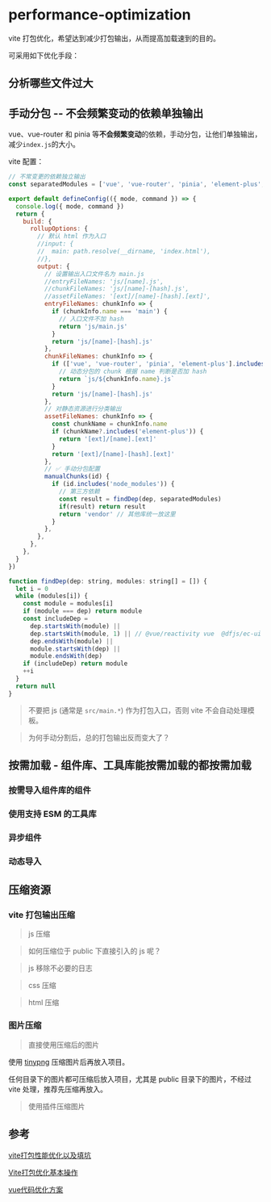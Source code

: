 # performance-optimization

vite 打包优化，希望达到减少打包输出，从而提高加载速到的目的。

可采用如下优化手段：

## 分析哪些文件过大

<!-- TODO -->

## 手动分包 -- 不会频繁变动的依赖单独输出

vue、vue-router 和 pinia 等**不会频繁变动**的依赖，手动分包，让他们单独输出，减少`index.js`的大小。

vite 配置：

```js
// 不常变更的依赖独立输出
const separatedModules = ['vue', 'vue-router', 'pinia', 'element-plus', 'lodash-es']

export default defineConfig(({ mode, command }) => {
  console.log({ mode, command })
  return {
    build: {
      rollupOptions: {
        // 默认 html 作为入口
        //input: {
        //  main: path.resolve(__dirname, 'index.html'),
        //},
        output: {
          // 设置输出入口文件名为 main.js
          //entryFileNames: 'js/[name].js',
          //chunkFileNames: 'js/[name]-[hash].js',
          //assetFileNames: '[ext]/[name]-[hash].[ext]',
          entryFileNames: chunkInfo => {
            if (chunkInfo.name === 'main') {
              // 入口文件不加 hash
              return 'js/main.js'
            }
            return 'js/[name]-[hash].js'
          },
          chunkFileNames: chunkInfo => {
            if (['vue', 'vue-router', 'pinia', 'element-plus'].includes(chunkInfo.name)) {
              // 动态分包的 chunk 根据 name 判断是否加 hash
              return `js/${chunkInfo.name}.js`
            }
            return 'js/[name]-[hash].js'
          },
          // 对静态资源进行分类输出
          assetFileNames: chunkInfo => {
            const chunkName = chunkInfo.name
            if (chunkName?.includes('element-plus')) {
              return '[ext]/[name].[ext]'
            }
            return '[ext]/[name]-[hash].[ext]'
          },
          // ✅ 手动分包配置
          manualChunks(id) {
            if (id.includes('node_modules')) {
              // 第三方依赖
              const result = findDep(dep, separatedModules)
              if(result) return result
              return 'vendor' // 其他库统一放这里
            }
          },
        },
      },
    },
  }
})

function findDep(dep: string, modules: string[] = []) {
  let i = 0
  while (modules[i]) {
    const module = modules[i]
    if (module === dep) return module
    const includeDep =
      dep.startsWith(module) ||
      dep.startsWith(module, 1) || // @vue/reactivity vue  @dfjs/ec-ui
      dep.endsWith(module) ||
      module.startsWith(dep) ||
      module.endsWith(dep)
    if (includeDep) return module
    ++i
  }
  return null
}
```

> 不要把 js (通常是 `src/main.*`) 作为打包入口，否则 vite 不会自动处理模板。

> 为何手动分割后，总的打包输出反而变大了？

## 按需加载 - 组件库、工具库能按需加载的都按需加载

### 按需导入组件库的组件

### 使用支持 ESM 的工具库

### 异步组件

### 动态导入

## 压缩资源

### vite 打包输出压缩

> js 压缩

> 如何压缩位于 public 下直接引入的 js 呢？

> js 移除不必要的日志

> css 压缩

> html 压缩

### 图片压缩

> 直接使用压缩后的图片

使用 [tinypng](https://tinypng.com/) 压缩图片后再放入项目。

任何目录下的图片都可压缩后放入项目，尤其是 public 目录下的图片，不经过 vite 处理，推荐先压缩再放入。

> 使用插件压缩图片

## 参考

[vite打包性能优化以及填坑](https://juejin.cn/post/7232688124416458789)

[Vite打包优化基本操作](https://note.bingkele.cc/content/docs/24)

[vue代码优化方案](https://jackchoumine.github.io/vue3/vue%E4%BB%A3%E7%A0%81%E4%BC%98%E5%8C%96%E6%96%B9%E6%A1%88.html)
